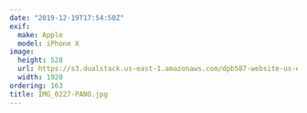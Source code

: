 ```yaml
---
date: "2019-12-19T17:54:50Z"
exif:
  make: Apple
  model: iPhone X
image:
  height: 528
  url: https://s3.dualstack.us-east-1.amazonaws.com/dpb587-website-us-east-1/asset/gallery/2019-south-america/fc7e841f-d679-eaf4-295b-787f8b6d280b~1920.jpg
  width: 1920
ordering: 163
title: IMG_0227-PANO.jpg
---
```

